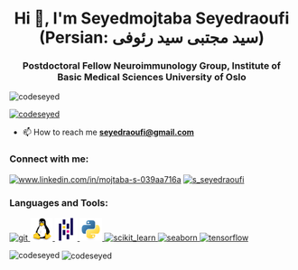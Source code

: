 <h1 align="center">Hi 👋, I'm Seyedmojtaba Seyedraoufi (Persian: سید مجتبی سید رئوفی)</h1>
<h3 align="center">Postdoctoral Fellow Neuroimmunology Group, Institute of Basic Medical Sciences University of Oslo</h3>

<p align="left"> <img src="https://komarev.com/ghpvc/?username=codeseyed&label=Profile%20views&color=0e75b6&style=flat" alt="codeseyed" /> </p>

<p align="left"> <a href="https://github.com/ryo-ma/github-profile-trophy"><img src="https://github-profile-trophy.vercel.app/?username=codeseyed" alt="codeseyed" /></a> </p>

- 📫 How to reach me **seyedraoufi@gmail.com**

<h3 align="left">Connect with me:</h3>
<p align="left">
<a href="[[https://linkedin.com/in/www.linkedin.com/in/mojtaba-s-039aa716a](https://www.linkedin.com/in/seyedraoufi/)](https://www.linkedin.com/in/seyedraoufi/)" target="blank"><img align="center" src="https://raw.githubusercontent.com/rahuldkjain/github-profile-readme-generator/master/src/images/icons/Social/linked-in-alt.svg" alt="www.linkedin.com/in/mojtaba-s-039aa716a" height="30" width="40" /></a>
<a href="https://instagram.com/s_seyedraoufi" target="blank"><img align="center" src="https://raw.githubusercontent.com/rahuldkjain/github-profile-readme-generator/master/src/images/icons/Social/instagram.svg" alt="s_seyedraoufi" height="30" width="40" /></a>
</p>

<h3 align="left">Languages and Tools:</h3>
<p align="left"> <a href="https://git-scm.com/" target="_blank" rel="noreferrer"> <img src="https://www.vectorlogo.zone/logos/git-scm/git-scm-icon.svg" alt="git" width="40" height="40"/> </a> <a href="https://www.linux.org/" target="_blank" rel="noreferrer"> <img src="https://raw.githubusercontent.com/devicons/devicon/master/icons/linux/linux-original.svg" alt="linux" width="40" height="40"/> </a> <a href="https://pandas.pydata.org/" target="_blank" rel="noreferrer"> <img src="https://raw.githubusercontent.com/devicons/devicon/2ae2a900d2f041da66e950e4d48052658d850630/icons/pandas/pandas-original.svg" alt="pandas" width="40" height="40"/> </a> <a href="https://www.python.org" target="_blank" rel="noreferrer"> <img src="https://raw.githubusercontent.com/devicons/devicon/master/icons/python/python-original.svg" alt="python" width="40" height="40"/> </a> <a href="https://scikit-learn.org/" target="_blank" rel="noreferrer"> <img src="https://upload.wikimedia.org/wikipedia/commons/0/05/Scikit_learn_logo_small.svg" alt="scikit_learn" width="40" height="40"/> </a> <a href="https://seaborn.pydata.org/" target="_blank" rel="noreferrer"> <img src="https://seaborn.pydata.org/_images/logo-mark-lightbg.svg" alt="seaborn" width="40" height="40"/> </a> <a href="https://www.tensorflow.org" target="_blank" rel="noreferrer"> <img src="https://www.vectorlogo.zone/logos/tensorflow/tensorflow-icon.svg" alt="tensorflow" width="40" height="40"/> </a> </p>

<p><img align="left" src="https://github-readme-stats.vercel.app/api/top-langs?username=codeseyed&show_icons=true&locale=en&layout=compact" alt="codeseyed" /></p>

<p>&nbsp;<img align="center" src="https://github-readme-stats.vercel.app/api?username=codeseyed&show_icons=true&locale=en" alt="codeseyed" /></p>
